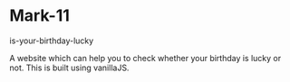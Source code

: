 # Mark-11
is-your-birthday-lucky

A website which can help you to check whether your birthday is lucky or not. This is built using vanillaJS.
